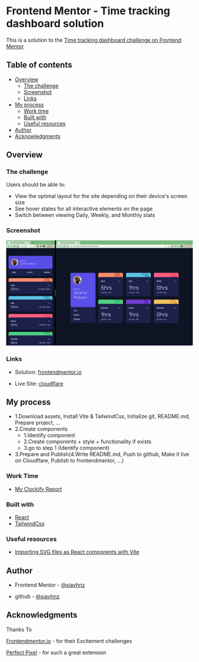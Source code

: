 # Frontend Mentor - Time tracking dashboard solution

This is a solution to the [Time tracking dashboard challenge on Frontend Mentor](https://www.frontendmentor.io/challenges/time-tracking-dashboard-UIQ7167Jw)

## Table of contents

- [Overview](#overview)
  - [The challenge](#the-challenge)
  - [Screenshot](#screenshot)
  - [Links](#links)
- [My process](#my-process)
  - [Work time](#work-time)
  - [Built with](#built-with)
  - [Useful resources](#useful-resources)
- [Author](#author)
- [Acknowledgments](#acknowledgments)

## Overview

### The challenge

Users should be able to:

- View the optimal layout for the site depending on their device's screen size
- See hover states for all interactive elements on the page
- Switch between viewing Daily, Weekly, and Monthly stats

### Screenshot

![screenshot](./screenshot/screenshot.png)

### Links

- Solution: [frontendmentor.io](https://www.frontendmentor.io/solutions/time-tracking-dashboard-BfPaXdD48g)

- Live Site: [cloudflare](https://time-tracking-dashboard-4bt.pages.dev/)

## My process

- 1.Download assets, Install Vite & TailwindCss, Initialize git, README.md, Prepare project, ...
- 2.Create components
  - 1.Identify component
  - 2.Create components + style + functionality if exists
  - 3.go to step 1 (Identify component)
- 3.Prepare and Publish(4.Write README.md, Push to github, Make it live on Cloudflare, Publish to frontendmentor, ...)

### Work Time

- [My Clockify Report](https://app.clockify.me/shared/6486cc9587c43129bce826c3)

### Built with

- [React](https://react.dev/)
- [TailwindCss](https://tailwindcss.com/)

### Useful resources

- [Importing SVG files as React components with Vite](https://dev.to/cassidoo/importing-svg-files-as-react-components-with-vite-l3n)

## Author

- Frontend Mentor - [@siavhnz](https://www.frontendmentor.io/profile/siavhnz)

- github - [@siavhnz](https://www.github.com/siavhnz)

## Acknowledgments

Thanks To

[Frontendmentor.io](https://www.frontendmentor.io/challenges) - for their Excitement challenges  

[Perfect Pixel](https://chrome.google.com/webstore/detail/perfectpixel-by-welldonec/dkaagdgjmgdmbnecmcefdhjekcoceebi?hl=en) - for such a great extension
